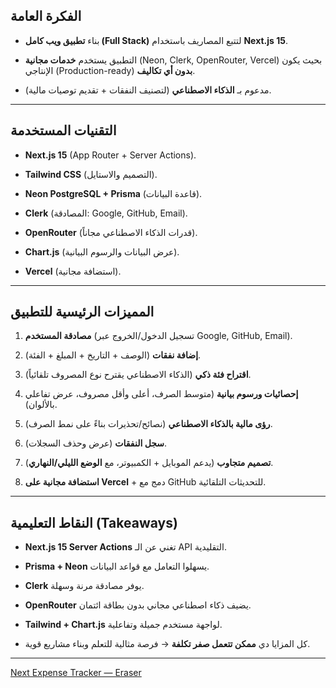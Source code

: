 
## الفكرة العامة

- بناء **تطبيق ويب كامل (Full Stack)** لتتبع المصاريف باستخدام **Next.js 15**.
    
- التطبيق يستخدم **خدمات مجانية** (Neon, Clerk, OpenRouter, Vercel) بحيث يكون الإنتاجي (Production-ready) **بدون أي تكاليف**.
    
- مدعوم بـ **الذكاء الاصطناعي** (لتصنيف النفقات + تقديم توصيات مالية).
    

---

## التقنيات المستخدمة

- **Next.js 15** (App Router + Server Actions).
    
- **Tailwind CSS** (التصميم والاستايل).
    
- **Neon PostgreSQL + Prisma** (قاعدة البيانات).
    
- **Clerk** (المصادقة: Google, GitHub, Email).
    
- **OpenRouter** (قدرات الذكاء الاصطناعي مجاناً).
    
- **Chart.js** (عرض البيانات والرسوم البيانية).
    
- **Vercel** (استضافة مجانية).
    

---

## المميزات الرئيسية للتطبيق

1. **مصادقة المستخدم** (تسجيل الدخول/الخروج عبر Google, GitHub, Email).
    
2. **إضافة نفقات** (الوصف + التاريخ + المبلغ + الفئة).
    
3. **اقتراح فئة ذكي** (الذكاء الاصطناعي يقترح نوع المصروف تلقائياً).
    
4. **إحصائيات ورسوم بيانية** (متوسط الصرف، أعلى وأقل مصروف، عرض تفاعلي بالألوان).
    
5. **رؤى مالية بالذكاء الاصطناعي** (نصائح/تحذيرات بناءً على نمط الصرف).
    
6. **سجل النفقات** (عرض وحذف السجلات).
    
7. **تصميم متجاوب** (يدعم الموبايل + الكمبيوتر، مع **الوضع الليلي/النهاري**).
    
8. **استضافة مجانية على Vercel** + دمج مع GitHub للتحديثات التلقائية.
    

---

## النقاط التعليمية (Takeaways)

- **Next.js 15 Server Actions** تغني عن الـ API التقليدية.
    
- **Prisma + Neon** يسهلوا التعامل مع قواعد البيانات.
    
- **Clerk** يوفر مصادقة مرنة وسهلة.
    
- **OpenRouter** يضيف ذكاء اصطناعي مجاني بدون بطاقة ائتمان.
    
- **Tailwind + Chart.js** لواجهة مستخدم جميلة وتفاعلية.
    
- كل المزايا دي **ممكن تتعمل صفر تكلفة** → فرصة مثالية للتعلم وبناء مشاريع قوية.

--- 

[Next Expense Tracker — Eraser](https://app.eraser.io/workspace/x9Zq4STlGnAWXMaGDBg8)